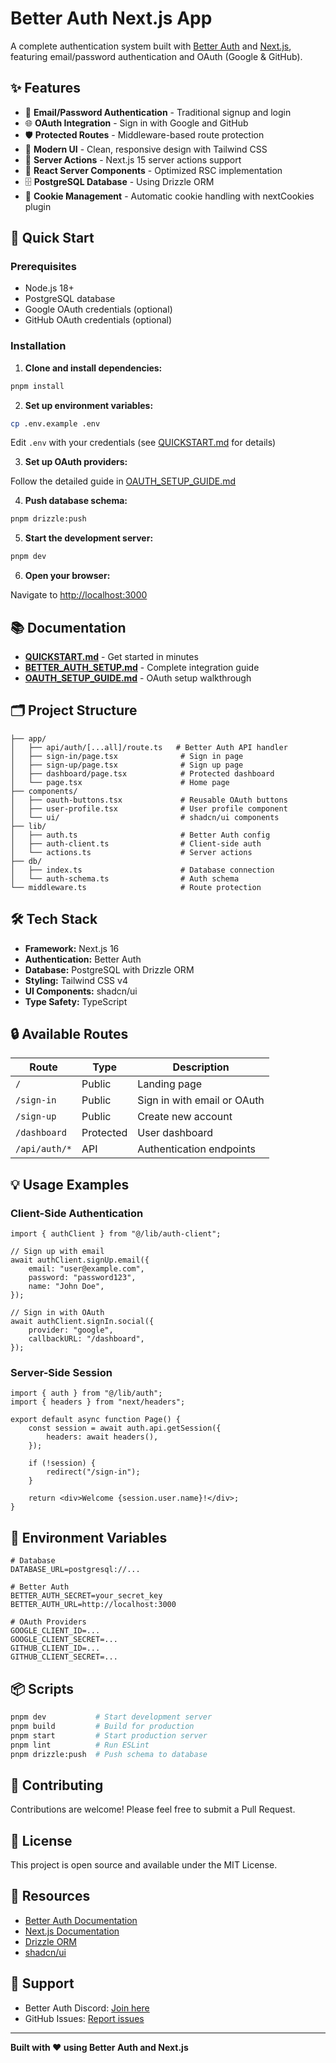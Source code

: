 # Better Auth Next.js App

A complete authentication system built with [Better Auth](https://better-auth.com) and [Next.js](https://nextjs.org), featuring email/password authentication and OAuth (Google & GitHub).

## ✨ Features

-   🔐 **Email/Password Authentication** - Traditional signup and login
-   🌐 **OAuth Integration** - Sign in with Google and GitHub
-   🛡️ **Protected Routes** - Middleware-based route protection
-   🎨 **Modern UI** - Clean, responsive design with Tailwind CSS
-   🔄 **Server Actions** - Next.js 15 server actions support
-   📱 **React Server Components** - Optimized RSC implementation
-   🗄️ **PostgreSQL Database** - Using Drizzle ORM
-   🍪 **Cookie Management** - Automatic cookie handling with nextCookies plugin

## 🚀 Quick Start

### Prerequisites

-   Node.js 18+
-   PostgreSQL database
-   Google OAuth credentials (optional)
-   GitHub OAuth credentials (optional)

### Installation

1. **Clone and install dependencies:**

```bash
pnpm install
```

2. **Set up environment variables:**

```bash
cp .env.example .env
```

Edit `.env` with your credentials (see [QUICKSTART.md](./QUICKSTART.md) for details)

3. **Set up OAuth providers:**

Follow the detailed guide in [OAUTH_SETUP_GUIDE.md](./OAUTH_SETUP_GUIDE.md)

4. **Push database schema:**

```bash
pnpm drizzle:push
```

5. **Start the development server:**

```bash
pnpm dev
```

6. **Open your browser:**

Navigate to [http://localhost:3000](http://localhost:3000)

## 📚 Documentation

-   **[QUICKSTART.md](./QUICKSTART.md)** - Get started in minutes
-   **[BETTER_AUTH_SETUP.md](./BETTER_AUTH_SETUP.md)** - Complete integration guide
-   **[OAUTH_SETUP_GUIDE.md](./OAUTH_SETUP_GUIDE.md)** - OAuth setup walkthrough

## 🗂️ Project Structure

```
├── app/
│   ├── api/auth/[...all]/route.ts   # Better Auth API handler
│   ├── sign-in/page.tsx              # Sign in page
│   ├── sign-up/page.tsx              # Sign up page
│   ├── dashboard/page.tsx            # Protected dashboard
│   └── page.tsx                      # Home page
├── components/
│   ├── oauth-buttons.tsx             # Reusable OAuth buttons
│   ├── user-profile.tsx              # User profile component
│   └── ui/                           # shadcn/ui components
├── lib/
│   ├── auth.ts                       # Better Auth config
│   ├── auth-client.ts                # Client-side auth
│   └── actions.ts                    # Server actions
├── db/
│   ├── index.ts                      # Database connection
│   └── auth-schema.ts                # Auth schema
└── middleware.ts                     # Route protection
```

## 🛠️ Tech Stack

-   **Framework:** Next.js 16
-   **Authentication:** Better Auth
-   **Database:** PostgreSQL with Drizzle ORM
-   **Styling:** Tailwind CSS v4
-   **UI Components:** shadcn/ui
-   **Type Safety:** TypeScript

## 🔒 Available Routes

| Route         | Type      | Description                 |
| ------------- | --------- | --------------------------- |
| `/`           | Public    | Landing page                |
| `/sign-in`    | Public    | Sign in with email or OAuth |
| `/sign-up`    | Public    | Create new account          |
| `/dashboard`  | Protected | User dashboard              |
| `/api/auth/*` | API       | Authentication endpoints    |

## 💡 Usage Examples

### Client-Side Authentication

```tsx
import { authClient } from "@/lib/auth-client";

// Sign up with email
await authClient.signUp.email({
    email: "user@example.com",
    password: "password123",
    name: "John Doe",
});

// Sign in with OAuth
await authClient.signIn.social({
    provider: "google",
    callbackURL: "/dashboard",
});
```

### Server-Side Session

```tsx
import { auth } from "@/lib/auth";
import { headers } from "next/headers";

export default async function Page() {
    const session = await auth.api.getSession({
        headers: await headers(),
    });

    if (!session) {
        redirect("/sign-in");
    }

    return <div>Welcome {session.user.name}!</div>;
}
```

## 🔧 Environment Variables

```env
# Database
DATABASE_URL=postgresql://...

# Better Auth
BETTER_AUTH_SECRET=your_secret_key
BETTER_AUTH_URL=http://localhost:3000

# OAuth Providers
GOOGLE_CLIENT_ID=...
GOOGLE_CLIENT_SECRET=...
GITHUB_CLIENT_ID=...
GITHUB_CLIENT_SECRET=...
```

## 📦 Scripts

```bash
pnpm dev           # Start development server
pnpm build         # Build for production
pnpm start         # Start production server
pnpm lint          # Run ESLint
pnpm drizzle:push  # Push schema to database
```

## 🤝 Contributing

Contributions are welcome! Please feel free to submit a Pull Request.

## 📝 License

This project is open source and available under the MIT License.

## 🔗 Resources

-   [Better Auth Documentation](https://better-auth.com)
-   [Next.js Documentation](https://nextjs.org/docs)
-   [Drizzle ORM](https://orm.drizzle.team)
-   [shadcn/ui](https://ui.shadcn.com)

## 💬 Support

-   Better Auth Discord: [Join here](https://discord.gg/better-auth)
-   GitHub Issues: [Report issues](https://github.com/better-auth/better-auth/issues)

---

**Built with ❤️ using Better Auth and Next.js**
